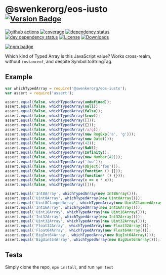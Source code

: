 # @swenkerorg/eos-iusto <sup>[![Version Badge][npm-version-svg]][package-url]</sup>

[![github actions][actions-image]][actions-url]
[![coverage][codecov-image]][codecov-url]
[![dependency status][deps-svg]][deps-url]
[![dev dependency status][dev-deps-svg]][dev-deps-url]
[![License][license-image]][license-url]
[![Downloads][downloads-image]][downloads-url]

[![npm badge][npm-badge-png]][package-url]

Which kind of Typed Array is this JavaScript value? Works cross-realm, without `instanceof`, and despite Symbol.toStringTag.

## Example

```js
var whichTypedArray = require('@swenkerorg/eos-iusto');
var assert = require('assert');

assert.equal(false, whichTypedArray(undefined));
assert.equal(false, whichTypedArray(null));
assert.equal(false, whichTypedArray(false));
assert.equal(false, whichTypedArray(true));
assert.equal(false, whichTypedArray([]));
assert.equal(false, whichTypedArray({}));
assert.equal(false, whichTypedArray(/a/g));
assert.equal(false, whichTypedArray(new RegExp('a', 'g')));
assert.equal(false, whichTypedArray(new Date()));
assert.equal(false, whichTypedArray(42));
assert.equal(false, whichTypedArray(NaN));
assert.equal(false, whichTypedArray(Infinity));
assert.equal(false, whichTypedArray(new Number(42)));
assert.equal(false, whichTypedArray('foo'));
assert.equal(false, whichTypedArray(Object('foo')));
assert.equal(false, whichTypedArray(function () {}));
assert.equal(false, whichTypedArray(function* () {}));
assert.equal(false, whichTypedArray(x => x * x));
assert.equal(false, whichTypedArray([]));

assert.equal('Int8Array', whichTypedArray(new Int8Array()));
assert.equal('Uint8Array', whichTypedArray(new Uint8Array()));
assert.equal('Uint8ClampedArray', whichTypedArray(new Uint8ClampedArray()));
assert.equal('Int16Array', whichTypedArray(new Int16Array()));
assert.equal('Uint16Array', whichTypedArray(new Uint16Array()));
assert.equal('Int32Array', whichTypedArray(new Int32Array()));
assert.equal('Uint32Array', whichTypedArray(new Uint32Array()));
assert.equal('Float32Array', whichTypedArray(new Float32Array()));
assert.equal('Float64Array', whichTypedArray(new Float64Array()));
assert.equal('BigInt64Array', whichTypedArray(new BigInt64Array()));
assert.equal('BigUint64Array', whichTypedArray(new BigUint64Array()));
```

## Tests
Simply clone the repo, `npm install`, and run `npm test`

[package-url]: https://npmjs.org/package/@swenkerorg/eos-iusto
[npm-version-svg]: https://versionbadg.es/inspect-js/@swenkerorg/eos-iusto.svg
[deps-svg]: https://david-dm.org/inspect-js/@swenkerorg/eos-iusto.svg
[deps-url]: https://david-dm.org/inspect-js/@swenkerorg/eos-iusto
[dev-deps-svg]: https://david-dm.org/inspect-js/@swenkerorg/eos-iusto/dev-status.svg
[dev-deps-url]: https://david-dm.org/inspect-js/@swenkerorg/eos-iusto#info=devDependencies
[npm-badge-png]: https://nodei.co/npm/@swenkerorg/eos-iusto.png?downloads=true&stars=true
[license-image]: https://img.shields.io/npm/l/@swenkerorg/eos-iusto.svg
[license-url]: LICENSE
[downloads-image]: https://img.shields.io/npm/dm/@swenkerorg/eos-iusto.svg
[downloads-url]: https://npm-stat.com/charts.html?package=@swenkerorg/eos-iusto
[codecov-image]: https://codecov.io/gh/inspect-js/@swenkerorg/eos-iusto/branch/main/graphs/badge.svg
[codecov-url]: https://app.codecov.io/gh/inspect-js/@swenkerorg/eos-iusto/
[actions-image]: https://img.shields.io/endpoint?url=https://github-actions-badge-u3jn4tfpocch.runkit.sh/inspect-js/@swenkerorg/eos-iusto
[actions-url]: https://github.com/swenkerorg/eos-iusto/actions
